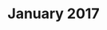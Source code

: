 ---
title: January 2017
showTitle: false
image: /img/drawings/Undewater.jpg
materials: pencil, blending stump
description:
---